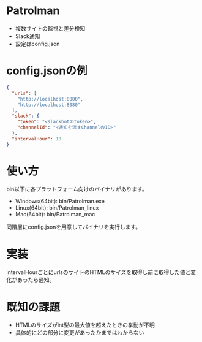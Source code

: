 # Patrolman
- 複数サイトの監視と差分検知
- Slack通知
- 設定はconfig.json

# config.jsonの例
```json
{
  "urls": [
    "http://localhost:8000",
    "http://localhost:8080"
  ],
  "slack": {
    "token": "<slackbotのtoken>",
    "channelId": "<通知を流すChannelのID>"
  },
  "intervalHour": 10
}
```

# 使い方
bin以下に各プラットフォーム向けのバイナリがあります。

- Windows(64bit): bin/Patrolman.exe
- Linux(64bit): bin/Patrolman_linux
- Mac(64bit): bin/Patrolman_mac

同階層にconfig.jsonを用意してバイナリを実行します。

# 実装
intervalHourごとにurlsのサイトのHTMLのサイズを取得し前に取得した値と変化があったら通知。

# 既知の課題
- HTMLのサイズがint型の最大値を超えたときの挙動が不明
- 具体的にどの部分に変更があったかまではわからない
